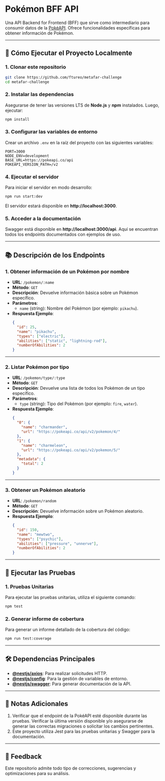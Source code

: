 
# Pokémon BFF API

Una API Backend for Frontend (BFF) que sirve como intermediario para consumir datos de la [PokéAPI](https://pokeapi.co/). Ofrece funcionalidades específicas para obtener información de Pokémon.

---

## 🚀 **Cómo Ejecutar el Proyecto Localmente**

### **1. Clonar este repositorio**

```bash
git clone https://github.com/ftureo/metafar-challenge
cd metafar-challenge
```

### **2. Instalar las dependencias**

Asegurarse de tener las versiones LTS de **Node.js** y **npm** instalados. Luego, ejecutar:

```bash
npm install
```

### **3. Configurar las variables de entorno**

Crear un archivo `.env` en la raíz del proyecto con las siguientes variables:

```env
PORT=3000
NODE_ENV=development
BASE_URL=https://pokeapi.co/api
POKEAPI_VERSION_PATH=/v2
```

### **4. Ejecutar el servidor**

Para iniciar el servidor en modo desarrollo:

```bash
npm run start:dev
```

El servidor estará disponible en **http://localhost:3000**.

### **5. Acceder a la documentación**

Swagger está disponible en **http://localhost:3000/api**. Aquí se encuentran todos los endpoints documentados con ejemplos de uso.

---

## 📚 **Descripción de los Endpoints**

### **1. Obtener información de un Pokémon por nombre**

- **URL**: `/pokemon/:name`
- **Método**: `GET`
- **Descripción**: Devuelve información básica sobre un Pokémon específico.
- **Parámetros**:
  - `name` (string): Nombre del Pokémon (por ejemplo: `pikachu`).
- **Respuesta Ejemplo**:
  ```json
  {
    "id": 25,
    "name": "pikachu",
    "types": ["electric"],
    "abilities": ["static", "lightning-rod"],
    "numberOfAbilities": 2
  }
  ```

---

### **2. Listar Pokémon por tipo**

- **URL**: `/pokemon/type/:type`
- **Método**: `GET`
- **Descripción**: Devuelve una lista de todos los Pokémon de un tipo específico.
- **Parámetros**:
  - `type` (string): Tipo del Pokémon (por ejemplo: `fire`, `water`).
- **Respuesta Ejemplo**:
  ```json
  {
    "0": {
      "name": "charmander",
      "url": "https://pokeapi.co/api/v2/pokemon/4/"
    },
    "1": {
      "name": "charmeleon",
      "url": "https://pokeapi.co/api/v2/pokemon/5/"
    },
    "metadata": {
      "total": 2
    }
  }
  ```

---

### **3. Obtener un Pokémon aleatorio**

- **URL**: `/pokemon/random`
- **Método**: `GET`
- **Descripción**: Devuelve información sobre un Pokémon aleatorio.
- **Respuesta Ejemplo**:
  ```json
  {
    "id": 150,
    "name": "mewtwo",
    "types": ["psychic"],
    "abilities": ["pressure", "unnerve"],
    "numberOfAbilities": 2
  }
  ```

---

## 🧪 **Ejecutar las Pruebas**

### **1. Pruebas Unitarias**

Para ejecutar las pruebas unitarias, utiliza el siguiente comando:

```bash
npm test
```

### **2. Generar informe de cobertura**

Para generar un informe detallado de la cobertura del código:

```bash
npm run test:coverage
```

---

## 🛠️ **Dependencias Principales**

- **[@nestjs/axios](https://docs.nestjs.com/techniques/http-module)**: Para realizar solicitudes HTTP.
- **[@nestjs/config](https://docs.nestjs.com/techniques/configuration)**: Para la gestión de variables de entorno.
- **[@nestjs/swagger](https://docs.nestjs.com/openapi/introduction)**: Para generar documentación de la API.

---

## 📝 **Notas Adicionales**

1. Verificar que el endpoint de la PokéAPI esté disponible durante las pruebas. Verificar la última versión disponible y/o asegurarse de generar las correctas migraciones o solicitar los cambios pertinentes.
2. Este proyecto utiliza Jest para las pruebas unitarias y Swagger para la documentación.

---

## 📝 **Feedback**

Este repositorio admite todo tipo de correcciones, sugerencias y optimizaciones para su análisis.
